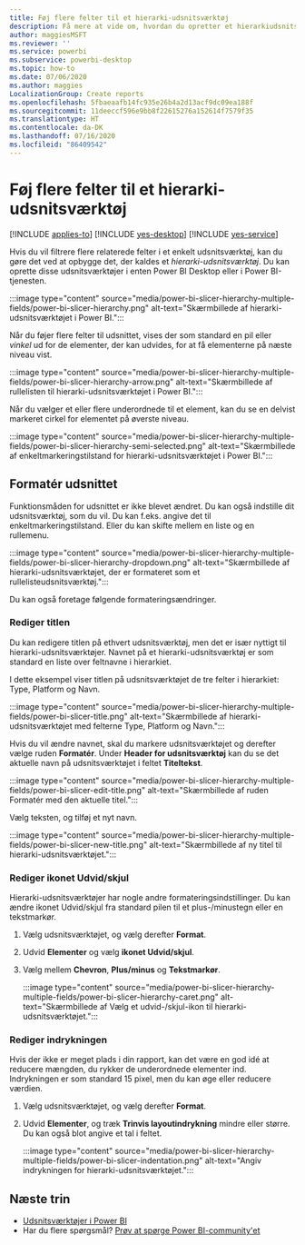 ```yaml
---
title: Føj flere felter til et hierarki-udsnitsværktøj
description: Få mere at vide om, hvordan du opretter et hierarkiudsnitsværktøj, der indeholder flere felter i et hierarki.
author: maggiesMSFT
ms.reviewer: ''
ms.service: powerbi
ms.subservice: powerbi-desktop
ms.topic: how-to
ms.date: 07/06/2020
ms.author: maggies
LocalizationGroup: Create reports
ms.openlocfilehash: 5fbaeaafb14fc935e26b4a2d13acf9dc09ea188f
ms.sourcegitcommit: 11deeccf596e9bb8f22615276a152614f7579f35
ms.translationtype: HT
ms.contentlocale: da-DK
ms.lasthandoff: 07/16/2020
ms.locfileid: "86409542"
---
```

# <a name="add-multiple-fields-to-a-hierarchy-slicer"></a>Føj flere felter til et hierarki-udsnitsværktøj

[!INCLUDE [applies-to](../includes/applies-to.md)] [!INCLUDE [yes-desktop](../includes/yes-desktop.md)] [!INCLUDE [yes-service](../includes/yes-service.md)]

Hvis du vil filtrere flere relaterede felter i et enkelt udsnitsværktøj, kan du gøre det ved at opbygge det, der kaldes et *hierarki-udsnitsværktøj*. Du kan oprette disse udsnitsværktøjer i enten Power BI Desktop eller i Power BI-tjenesten.

:::image type="content" source="media/power-bi-slicer-hierarchy-multiple-fields/power-bi-slicer-hierarchy.png" alt-text="Skærmbillede af hierarki-udsnitsværktøjet i Power BI.":::

Når du føjer flere felter til udsnittet, vises der som standard en pil eller *vinkel* ud for de elementer, der kan udvides, for at få elementerne på næste niveau vist.

:::image type="content" source="media/power-bi-slicer-hierarchy-multiple-fields/power-bi-slicer-hierarchy-arrow.png" alt-text="Skærmbillede af rullelisten til hierarki-udsnitsværktøjet i Power BI.":::
 
 
Når du vælger et eller flere underordnede til et element, kan du se en delvist markeret cirkel for elementet på øverste niveau.
 
:::image type="content" source="media/power-bi-slicer-hierarchy-multiple-fields/power-bi-slicer-hierarchy-semi-selected.png" alt-text="Skærmbillede af enkeltmarkeringstilstand for hierarki-udsnitsværktøjet i Power BI.":::

## <a name="format-the-slicer"></a>Formatér udsnittet

Funktionsmåden for udsnittet er ikke blevet ændret. Du kan også indstille dit udsnitsværktøj, som du vil. Du kan f.eks. angive det til enkeltmarkeringstilstand. Eller du kan skifte mellem en liste og en rullemenu. 

:::image type="content" source="media/power-bi-slicer-hierarchy-multiple-fields/power-bi-slicer-hierarchy-dropdown.png" alt-text="Skærmbillede af hierarki-udsnitsværktøjet, der er formateret som et rullelisteudsnitsværktøj.":::

Du kan også foretage følgende formateringsændringer.

### <a name="change-the-title"></a>Rediger titlen

Du kan redigere titlen på ethvert udsnitsværktøj, men det er især nyttigt til hierarki-udsnitsværktøjer. Navnet på et hierarki-udsnitsværktøj er som standard en liste over feltnavne i hierarkiet.

I dette eksempel viser titlen på udsnitsværktøjet de tre felter i hierarkiet: Type, Platform og Navn.

:::image type="content" source="media/power-bi-slicer-hierarchy-multiple-fields/power-bi-slicer-title.png" alt-text="Skærmbillede af hierarki-udsnitsværktøjet med felterne Type, Platform og Navn.":::

Hvis du vil ændre navnet, skal du markere udsnitsværktøjet og derefter vælge ruden **Formatér**. Under **Header for udsnitsværktøj** kan du se det aktuelle navn på udsnitsværktøjet i feltet **Titeltekst**.

:::image type="content" source="media/power-bi-slicer-hierarchy-multiple-fields/power-bi-slicer-edit-title.png" alt-text="Skærmbillede af ruden Formatér med den aktuelle titel.":::

Vælg teksten, og tilføj et nyt navn.

:::image type="content" source="media/power-bi-slicer-hierarchy-multiple-fields/power-bi-slicer-new-title.png" alt-text="Skærmbillede af ny titel til hierarki-udsnitsværktøjet.":::


### <a name="change-the-expandcollapse-icon"></a>Rediger ikonet Udvid/skjul

Hierarki-udsnitsværktøjer har nogle andre formateringsindstillinger. Du kan ændre ikonet Udvid/skjul fra standard pilen til et plus-/minustegn eller en tekstmarkør.

1. Vælg udsnitsværktøjet, og vælg derefter **Format**.
1. Udvid **Elementer** og vælg **ikonet Udvid/skjul**.
1. Vælg mellem **Chevron**, **Plus/minus** og **Tekstmarkør**.
 
    :::image type="content" source="media/power-bi-slicer-hierarchy-multiple-fields/power-bi-slicer-hierarchy-caret.png" alt-text="Skærmbillede af Vælg et udvid-/skjul-ikon til hierarki-udsnitsværktøjet.":::
 
### <a name="change-the-indentation"></a>Rediger indrykningen

Hvis der ikke er meget plads i din rapport, kan det være en god idé at reducere mængden, du rykker de underordnede elementer ind. Indrykningen er som standard 15 pixel, men du kan øge eller reducere værdien. 

1. Vælg udsnitsværktøjet, og vælg derefter **Format**.
1. Udvid **Elementer**, og træk **Trinvis layoutindrykning** mindre eller større. Du kan også blot angive et tal i feltet.

    :::image type="content" source="media/power-bi-slicer-hierarchy-multiple-fields/power-bi-slicer-indentation.png" alt-text="Angiv indrykningen for hierarki-udsnitsværktøjet.":::

## <a name="next-steps"></a>Næste trin

- [Udsnitsværktøjer i Power BI](../visuals/power-bi-visualization-slicers.md)
- Har du flere spørgsmål? [Prøv at spørge Power BI-community'et](https://community.powerbi.com/)